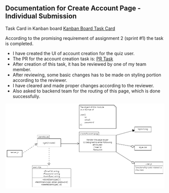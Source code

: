 ## Documentation for Create Account Page - Individual Submission

Task Card in Kanban board [Kanban Board Task Card](https://github.com/MUN-COMP6905/project-eteam/issues/32)

According to the promising requirement of assignment 2 (sprint #1) the task is completed.

- I have created the UI of account creation for the quiz user. 
- The PR for the account creation task is: [PR Task](https://github.com/MUN-COMP6905/project-eteam/pull/57)
- After creation of this task, it has be reviewed by one of my team member.
- After reviewing, some basic changes has to be made on styling portion according to the reviewer.
- I have cleared and made proper changes according to the reviewer. 
- Also asked to backend team for the routing of this page, which is done successfully.   


!["Create Account Page UML"](/doc/images/createAccountPageUML.png)